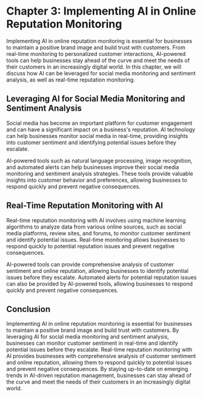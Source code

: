 Chapter 3: Implementing AI in Online Reputation Monitoring
==========================================================

Implementing AI in online reputation monitoring is essential for businesses to maintain a positive brand image and build trust with customers. From real-time monitoring to personalized customer interactions, AI-powered tools can help businesses stay ahead of the curve and meet the needs of their customers in an increasingly digital world. In this chapter, we will discuss how AI can be leveraged for social media monitoring and sentiment analysis, as well as real-time reputation monitoring.

Leveraging AI for Social Media Monitoring and Sentiment Analysis
----------------------------------------------------------------

Social media has become an important platform for customer engagement and can have a significant impact on a business's reputation. AI technology can help businesses monitor social media in real-time, providing insights into customer sentiment and identifying potential issues before they escalate.

AI-powered tools such as natural language processing, image recognition, and automated alerts can help businesses improve their social media monitoring and sentiment analysis strategies. These tools provide valuable insights into customer behavior and preferences, allowing businesses to respond quickly and prevent negative consequences.

Real-Time Reputation Monitoring with AI
---------------------------------------

Real-time reputation monitoring with AI involves using machine learning algorithms to analyze data from various online sources, such as social media platforms, review sites, and forums, to monitor customer sentiment and identify potential issues. Real-time monitoring allows businesses to respond quickly to potential reputation issues and prevent negative consequences.

AI-powered tools can provide comprehensive analysis of customer sentiment and online reputation, allowing businesses to identify potential issues before they escalate. Automated alerts for potential reputation issues can also be provided by AI-powered tools, allowing businesses to respond quickly and prevent negative consequences.

Conclusion
----------

Implementing AI in online reputation monitoring is essential for businesses to maintain a positive brand image and build trust with customers. By leveraging AI for social media monitoring and sentiment analysis, businesses can monitor customer sentiment in real-time and identify potential issues before they escalate. Real-time reputation monitoring with AI provides businesses with comprehensive analysis of customer sentiment and online reputation, allowing them to respond quickly to potential issues and prevent negative consequences. By staying up-to-date on emerging trends in AI-driven reputation management, businesses can stay ahead of the curve and meet the needs of their customers in an increasingly digital world.
